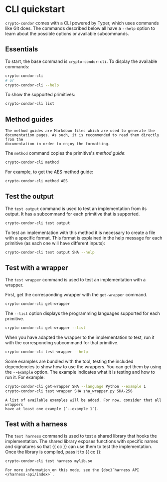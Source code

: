 # CLI quickstart

`crypto-condor` comes with a CLI powered by Typer, which uses commands like Git
does. The commands described below all have a `--help` option to learn about the
possible options or available subcommands.

## Essentials

To start, the base command is `crypto-condor-cli`. To display the available
commands:

```bash
crypto-condor-cli
# or
crypto-condor-cli --help
```

To show the supported primitives:

```bash
crypto-condor-cli list
```

## Method guides

```{note}
The method guides are Markdown files which are used to generate the
documentation pages. As such, it is recommended to read them directly from the
documentation in order to enjoy the formatting.
```

The `method` command copies the primitive's *method guide*:

```bash
crypto-condor-cli method
```

For example, to get the AES method guide:

```bash
crypto-condor-cli method AES
```

## Test the output

The `test output` command is used to test an implementation from its output. It
has a subcommand for each primitive that is supported.

```bash
crypto-condor-cli test output
```

To test an implementation with this method it is necessary to create a file with
a specific format. This format is explained in the help message for each
primitive (as each one will have different inputs):

```bash
crypto-condor-cli test output SHA --help
```

## Test with a wrapper

The `test wrapper` command is used to test an implementation with a wrapper.

First, get the corresponding wrapper with the `get-wrapper` command.

```bash
crypto-condor-cli get-wrapper
```

The `--list` option displays the programming languages supported for each
primitive.

```bash
crypto-condor-cli get-wrapper --list
```

When you have adapted the wrapper to the implementation to test, run it with the
corresponding subcommand for that primitive.

```bash
crypto-condor-cli test wrapper --help
```

Some examples are bundled with the tool, testing the included dependencies to
show how to use the wrappers. You can get them by using the `--example` option.
The example indicates what it is testing and how to run it. For example:

```bash
crypto-condor-cli get-wrapper SHA --language Python --example 1
crypto-condor-cli test wrapper SHA sha_wrapper.py SHA-256
```

```{hint}
A list of available examples will be added. For now, consider that all wrappers
have at least one example (`--example 1`).
```

## Test with a harness

The `test harness` command is used to test a shared library that hooks the
implementation. The shared library exposes functions with specific names and
signatures so that {{ cc }} can use them to test the implementation. Once the
library is compiled, pass it to {{ cc }}:

```bash
crypto-condor-cli test harness mylib.so
```
```{hint}
For more information on this mode, see the {doc}`harness API </harness-api/index>`.
```
